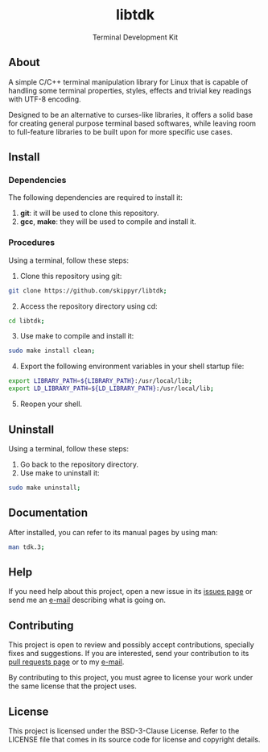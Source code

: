 <h1 align="center">libtdk</h1>
<p align="center">Terminal Development Kit</p>

## About

A simple C/C++ terminal manipulation library for Linux that is capable of
handling some terminal properties, styles, effects and trivial key readings with
UTF-8 encoding.

Designed to be an alternative to curses-like libraries, it offers a solid base
for creating general purpose terminal based softwares, while leaving room to
full-feature libraries to be built upon for more specific use cases.

## Install

### Dependencies

The following dependencies are required to install it:

1. **git**: it will be used to clone this repository.
2. **gcc**, **make**: they will be used to compile and install it.

### Procedures

Using a terminal, follow these steps:

1. Clone this repository using git:

```sh
git clone https://github.com/skippyr/libtdk;
```

2. Access the repository directory using cd:

```sh
cd libtdk;
```

3. Use make to compile and install it:

```sh
sudo make install clean;
```

4. Export the following environment variables in your shell startup file:

```sh
export LIBRARY_PATH=${LIBRARY_PATH}:/usr/local/lib;
export LD_LIBRARY_PATH=${LD_LIBRARY_PATH}:/usr/local/lib;
```

5. Reopen your shell.

## Uninstall

Using a terminal, follow these steps:

1. Go back to the repository directory.
2. Use make to uninstall it:

```sh
sudo make uninstall;
```

## Documentation

After installed, you can refer to its manual pages by using man:

```sh
man tdk.3;
```

## Help

If you need help about this project, open a new issue in its
[issues page](https://github.com/skippyr/libtdk/issues) or send me an
[e-mail](mailto:skippyr.developer@gmail.com) describing what is going on.

## Contributing

This project is open to review and possibly accept contributions, specially
fixes and suggestions. If you are interested, send your contribution to its
[pull requests page](https://github.com/skippyr/libtdk/pulls) or to my
[e-mail](mailto:skippyr.developer@gmail.com).

By contributing to this project, you must agree to license your work under the
same license that the project uses.

## License

This project is licensed under the BSD-3-Clause License. Refer to the LICENSE
file that comes in its source code for license and copyright details.
